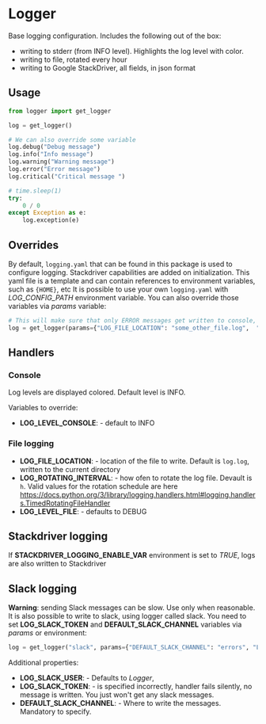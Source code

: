 # Logger

Base logging configuration. Includes the following out of the box:

- writing to stderr (from INFO level). Highlights the log level with color.
- writing to file, rotated every hour
- writing to Google StackDriver, all fields, in json format

## Usage

```python
from logger import get_logger

log = get_logger()

# We can also override some variable
log.debug("Debug message")
log.info("Info message")
log.warning("Warning message")
log.error("Error message")
log.critical("Critical message ")

# time.sleep(1)
try:
    0 / 0
except Exception as e:
    log.exception(e)
```

## Overrides

By default, `logging.yaml` that can be found in this package is used to configure logging. Stackdriver capabilities are added on initialization.
This yaml file is a template and can contain references to environment variables, such as `{HOME}`, etc
It is possible to use your own `logging.yaml` with _LOG_CONFIG_PATH_ environment variable.
You can also override those variables via _params_ variable:

```python
# This will make sure that only ERROR messages get written to console, and everything else is written to "some_other_file.log"
log = get_logger(params={"LOG_FILE_LOCATION": "some_other_file.log",  "LOG_LEVEL_CONSOLE": "ERROR"})
```

## Handlers

### Console

Log levels are displayed colored. Default level is INFO.

Variables to override:

- **LOG_LEVEL_CONSOLE**: - default to INFO

### File logging

- **LOG_FILE_LOCATION**: - location of the file to write. Default is `log.log`, written to the current directory
- **LOG_ROTATING_INTERVAL**: - how ofen to rotate the log file. Devault is `h`. Valid values for the rotation schedule are here https://docs.python.org/3/library/logging.handlers.html#logging.handlers.TimedRotatingFileHandler
- **LOG_LEVEL_FILE**: - defaults to DEBUG

## Stackdriver logging

If **STACKDRIVER_LOGGING_ENABLE_VAR** environment is set to _TRUE_, logs are also written to Stackdriver

## Slack logging

**Warning**: sending Slack messages can be slow. Use only when reasonable.
It is also possible to write to slack, using logger called slack.
You need to set **LOG_SLACK_TOKEN** and **DEFAULT_SLACK_CHANNEL** variables via _params_ or environment:

```python
log = get_logger("slack", params={"DEFAULT_SLACK_CHANNEL": "errors", "LOG_SLACK_TOKEN": "<xxxxxxx>"})
```

Additional properties:

- **LOG_SLACK_USER**: - Defaults to _Logger_,
- **LOG_SLACK_TOKEN**: - is specified incorrectly, handler fails silently, no message is written. You just won't get any slack messages.
- **DEFAULT_SLACK_CHANNEL**: - Where to write the messages. Mandatory to specify.
